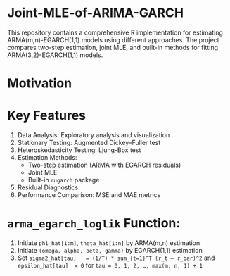 # Joint-MLE-of-ARIMA-GARCH
This repository contains a comprehensive R implementation for estimating ARMA(m,n)-EGARCH(1,1) models using different approaches. The project compares two-step estimation, joint MLE, and built-in methods for fitting ARMA(3,2)-EGARCH(1,1) models.

# Motivation


# Key Features
1. Data Analysis: Exploratory analysis and visualization
2. Stationary Testing: Augmented Dickey–Fuller test
3. Heteroskedasticity Testing: Ljung-Box test
4. Estimation Methods:
   - Two-step estimation (ARMA with EGARCH residuals)
   - Joint MLE
   - Built-in ``rugarch`` package
5. Residual Diagnostics
6. Performance Comparison: MSE and MAE metrics

# ``arma_egarch_loglik`` Function:
1. Initiate `phi_hat[1:m]`, `theta_hat[1:n]` by ARMA(m,n) estimation  
2. Initiate `(omega, alpha, beta, gamma)` by EGARCH(1,1) estimation  
3. Set `sigma2_hat[tau]   = (1/T) * sum_{t=1}^T (r_t – r_bar)^2` and `epsilon_hat[tau]  = 0` for `tau = 0, 1, 2, …, max(m, n, 1) + 1`
